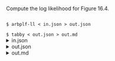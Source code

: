 Compute the log likelihood for Figure 16.4.

<code>
$ arbplf-ll < in.json > out.json<br/>
$ tabby < out.json > out.md
</code>

<details>
<summary>in.json</summary>
```json
{
"model_and_data" :
  {
  "edges" : [[5, 0], [5, 1], [5, 6], [6, 2], [6, 7], [7, 3], [7, 4]],
  "edge_rate_coefficients" : [1, 20, 15, 30, 5, 30, 2],
  "rate_divisor" : 300,
  "root_prior" : [0.25, 0.25, 0.25, 0.25],
  "rate_matrix" : [
	 [0, 1, 1, 1],
	 [1, 0, 1, 1],
	 [1, 1, 0, 1],
	 [1, 1, 1, 0]],
  "probability_array" : [
	 [[1, 0, 0, 0],
	  [0, 1, 0, 0],
	  [0, 1, 0, 0],
	  [0, 1, 0, 0],
	  [0, 0, 1, 0],
	  [1, 1, 1, 1],
	  [1, 1, 1, 1],
	  [1, 1, 1, 1]]]
   }
}
```
</details>

<details>
<summary>out.json</summary>
```json
{
  "columns": ["site", "value"],
  "data": [[0, -11.297288182875496]]
}
```
</details>

<details>
<summary>out.md</summary>

|    |   site |               value |
|---:|-------:|--------------------:|
|  0 |      0 | -11.297288182875496 |
</details>
